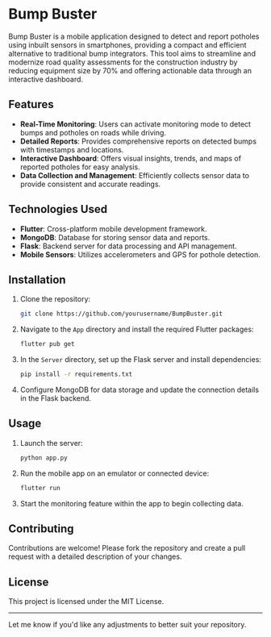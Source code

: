 

# Bump Buster

Bump Buster is a mobile application designed to detect and report potholes using inbuilt sensors in smartphones, providing a compact and efficient alternative to traditional bump integrators. This tool aims to streamline and modernize road quality assessments for the construction industry by reducing equipment size by 70% and offering actionable data through an interactive dashboard.

## Features

- **Real-Time Monitoring**: Users can activate monitoring mode to detect bumps and potholes on roads while driving.
- **Detailed Reports**: Provides comprehensive reports on detected bumps with timestamps and locations.
- **Interactive Dashboard**: Offers visual insights, trends, and maps of reported potholes for easy analysis.
- **Data Collection and Management**: Efficiently collects sensor data to provide consistent and accurate readings.
  
## Technologies Used

- **Flutter**: Cross-platform mobile development framework.
- **MongoDB**: Database for storing sensor data and reports.
- **Flask**: Backend server for data processing and API management.
- **Mobile Sensors**: Utilizes accelerometers and GPS for pothole detection.

## Installation

1. Clone the repository:
   ```bash
   git clone https://github.com/yourusername/BumpBuster.git
   ```
2. Navigate to the `App` directory and install the required Flutter packages:
   ```bash
   flutter pub get
   ```
3. In the `Server` directory, set up the Flask server and install dependencies:
   ```bash
   pip install -r requirements.txt
   ```
4. Configure MongoDB for data storage and update the connection details in the Flask backend.
  
## Usage

1. Launch the server:
   ```bash
   python app.py
   ```
2. Run the mobile app on an emulator or connected device:
   ```bash
   flutter run
   ```
3. Start the monitoring feature within the app to begin collecting data.
  
## Contributing

Contributions are welcome! Please fork the repository and create a pull request with a detailed description of your changes.

## License

This project is licensed under the MIT License.

--- 

Let me know if you'd like any adjustments to better suit your repository.
